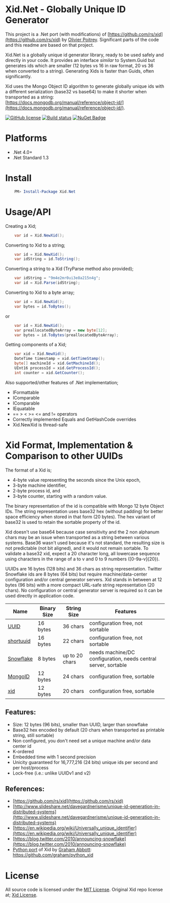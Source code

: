 # Xid.Net - Globally Unique ID Generator
This project is a .Net port (with modifications) of [https://github.com/rs/xid](https://github.com/rs/xid) by [Olivier Poitrey](https://github.com/rs). Significant parts of the code and this readme are based on that project.

Xid.Net is a globally unique id generator library, ready to be used safely and   directly in your code. It provides an interface *similar* to System.Guid but generates ids which are smaller (12 bytes vs 16 in raw format, 20 vs 36 when converted to a string). Generating Xids is faster than Guids, often significantly.

Xid uses the Mongo Object ID algorithm to generate globally unique ids with a different serialization (base32 vs base64) to make it shorter when transported as a string: [https://docs.mongodb.org/manual/reference/object-id/](https://docs.mongodb.org/manual/reference/object-id/).

[![GitHub license](https://img.shields.io/github/license/mashape/apistatus.svg)](https://github.com/Yortw/XidNet/blob/master/LICENSE.md) 
[![Build status](https://ci.appveyor.com/api/projects/status/f4e33as09yx0lsn4?svg=true)](https://ci.appveyor.com/project/Yortw/XidNet)
[![NuGet Badge](https://buildstats.info/nuget/XidNet)](https://www.nuget.org/packages/XidNet/)

# Platforms
* .Net 4.0+
* .Net Standard 1.3

# Install
```powershell
    PM> Install-Package Xid.Net
```

# Usage/API
Creating a Xid;
```c#
    var id = Xid.NewXid();
```

Converting to Xid to a string;
```c#
    var id = Xid.NewXid();
    var idString = id.ToString();
```

Converting a string to a Xid (TryParse method also provided);
```c#
    var idString = "9m4e2mr0ui3e8a215n4g";
    var id = Xid.Parse(idString);
```

Converting to Xid to a byte array;
```c#
    var id = Xid.NewXid();
    var bytes = id.ToBytes();
```

or
```c#
    var id = Xid.NewXid();
    var preallocatedByteArray = new byte[12];
    var bytes = id.ToBytes(preallocatedByteArray);
```

Getting components of a Xid;
```c#
    var xid = Xid.NewXid();
    DateTime timestamp = xid.GetTimeStamp();
    byte[] machineId = xid.GetMachineId();
    UInt16 processId = xid.GetProcessId();
    int counter = xid.GetCounter();
```

Also supported/other features of .Net implementation;
* IFormattable
* IComparable
* IComparable<Xid>
* IEquatable<Xid>
* == > < >= <= and != operators
* Correctly implemented Equals and GetHashCode overrides
* Xid.NewXid is thread-safe

# Xid Format, Implementation & Comparison to other UUIDs
The format of a Xid is;

* 4-byte value representing the seconds since the Unix epoch,
* 3-byte machine identifier,
* 2-byte process id, and
* 3-byte counter, starting with a random value.

The binary representation of the id is compatible with Mongo 12 byte Object IDs. The string representation uses base32 hex (without padding) for better space efficiency when stored in that form (20 bytes). The hex variant of base32 is used to retain the sortable property of the id.

Xid doesn't use base64 because case sensitivity and the 2 non alphanum chars may be an issue when transported as a string between various systems. Base36 wasn't used because it's not standard, the resulting size is not predictable (not bit aligned), and it would not remain sortable. To validate a base32 xid, expect a 20 character long, all lowercase sequence using characters in the range of a to v and 0 to 9 numbers ([0-9a-v]{20}).

UUIDs are 16 bytes (128 bits) and 36 chars as string representation. Twitter Snowflake ids are 8 bytes (64 bits) but require machine/data-center configuration and/or central generator servers. Xid stands in between at 12 bytes (96 bits) with a more compact URL-safe string representation (20 chars). No configuration or central generator server is required so it can be used directly in application code.

| Name        | Binary Size | String Size    | Features
|-------------|-------------|----------------|----------------
| [UUID](https://en.wikipedia.org/wiki/Universally_unique_identifier)      | 16 bytes    | 36 chars       | configuration free, not sortable
| [shortuuid](https://github.com/stochastic-technologies/shortuuid) | 16 bytes    | 22 chars       | configuration free, not sortable
| [Snowflake](https://blog.twitter.com/2010/announcing-snowflake) | 8 bytes     | up to 20 chars | needs machine/DC configuration, needs central server, sortable
| [MongoID](https://docs.mongodb.org/manual/reference/object-id/)   | 12 bytes    | 24 chars       | configuration free, sortable
| [xid](https://github.com/rs/xid)         | 12 bytes    | 20 chars       | configuration free, sortable

## Features:

- Size: 12 bytes (96 bits), smaller than UUID, larger than snowflake
- Base32 hex encoded by default (20 chars when transported as printable string, still sortable)
- Non configured, you don't need set a unique machine and/or data center id
- K-ordered
- Embedded time with 1 second precision
- Unicity guaranteed for 16,777,216 (24 bits) unique ids per second and per host/process
- Lock-free (i.e.: unlike UUIDv1 and v2)

## References:

- [https://github.com/rs/xid](https://github.com/rs/xid)
- [http://www.slideshare.net/davegardnerisme/unique-id-generation-in-distributed-systems](http://www.slideshare.net/davegardnerisme/unique-id-generation-in-distributed-systems)
- [https://en.wikipedia.org/wiki/Universally_unique_identifier](https://en.wikipedia.org/wiki/Universally_unique_identifier)
- [https://blog.twitter.com/2010/announcing-snowflake](https://blog.twitter.com/2010/announcing-snowflake)
- [Python port](https://github.com/graham/python_xid) of Xid by [Graham Abbott](https://github.com/graham): https://github.com/graham/python_xid

# License

All source code is licensed under the [MIT License](https://raw.github.com/rs/xidnet/master/LICENSE).
Original Xid repo license at; [Xid License](https://raw.github.com/rs/xidnet/master/LICENSE).
